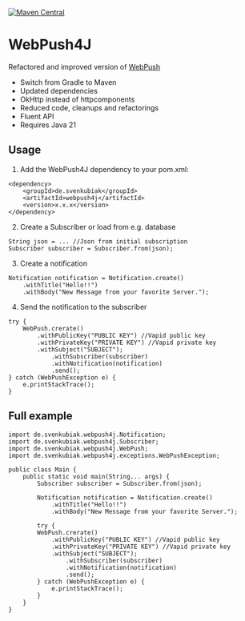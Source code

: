 [![Maven Central](https://maven-badges.herokuapp.com/maven-central/de.svenkubiak/webpush4j/badge.svg)](https://mvnrepository.com/artifact/de.svenkubiak/webpush4j)

WebPush4J
================

Refactored and improved version of [WebPush](https://github.com/web-push-libs/webpush-java)

- Switch from Gradle to Maven
- Updated dependencies
- OkHttp instead of httpcomponents
- Reduced code, cleanups and refactorings
- Fluent API
- Requires Java 21

Usage
------------------

1. Add the WebPush4J dependency to your pom.xml:

```
<dependency>
    <groupId>de.svenkubiak</groupId>
    <artifactId>webpush4j</artifactId>
    <version>x.x.x</version>
</dependency>
```

2. Create a Subscriber or load from e.g. database

```
String json = ... //Json from initial subscription
Subscriber subscriber = Subscriber.from(json);
```
3. Create a notification

```
Notification notification = Notification.create()
    .withTitle("Hello!!")
    .withBody("New Message from your favorite Server.");
```

4. Send the notification to the subscriber

```
try {
    WebPush.crerate()
		.withPublicKey("PUBLIC KEY") //Vapid public key
 		.withPrivateKey("PRIVATE KEY") //Vapid private key
  		.withSubject("SUBJECT");
        	.withSubscriber(subscriber)
        	.withNotification(notification)
        	.send();
} catch (WebPushException e) {
    e.printStackTrace();
}
```

Full example
------------------

```
import de.svenkubiak.webpush4j.Notification;
import de.svenkubiak.webpush4j.Subscriber;
import de.svenkubiak.webpush4j.WebPush;
import de.svenkubiak.webpush4j.exceptions.WebPushException;

public class Main {
    public static void main(String... args) {
        Subscriber subscriber = Subscriber.from(json);
                
        Notification notification = Notification.create()
            .withTitle("Hello!!")
            .withBody("New Message from your favorite Server.");
        
        try {
	    WebPush.crerate()
			.withPublicKey("PUBLIC KEY") //Vapid public key
	 		.withPrivateKey("PRIVATE KEY") //Vapid private key
	  		.withSubject("SUBJECT");
	        	.withSubscriber(subscriber)
	        	.withNotification(notification)
	        	.send();
        } catch (WebPushException e) {
            e.printStackTrace();
        }
    }
}
```